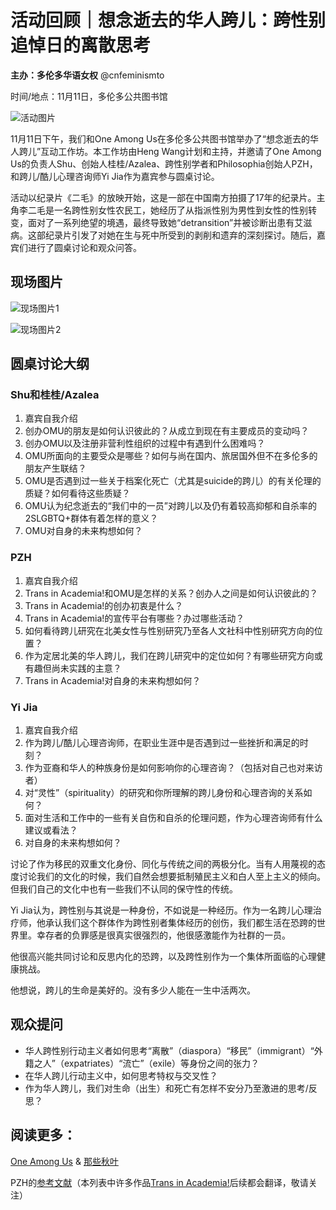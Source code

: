 # 活动回顾｜想念逝去的华人跨儿：跨性别追悼日的离散思考

**主办：多伦多华语女权** @cnfeminismto

时间/地点：11月11日，多伦多公共图书馆

![活动图片](https://i0.wp.com/chinesefeminism.org/wp-content/uploads/2023/11/Toronto-CnTrans-event-1024x1024.jpg?resize=1024%2C1024&ssl=1)

11月11日下午，我们和One Among Us在多伦多公共图书馆举办了“想念逝去的华人跨儿”互动工作坊。本工作坊由Heng Wang计划和主持，并邀请了One Among Us的负责人Shu、创始人桂桂/Azalea、跨性别学者和Philosophia创始人PZH，和跨儿/酷儿心理咨询师Yi Jia作为嘉宾参与圆桌讨论。

活动以纪录片《二毛》的放映开始，这是一部在中国南方拍摄了17年的纪录片。主角李二毛是一名跨性别女性农民工，她经历了从指派性别为男性到女性的性别转变，面对了一系列绝望的境遇，最终导致她“detransition”并被诊断出患有艾滋病。这部纪录片引发了对她在生与死中所受到的剥削和遗弃的深刻探讨。随后，嘉宾们进行了圆桌讨论和观众问答。

## 现场图片

![现场图片1](https://i0.wp.com/chinesefeminism.org/wp-content/uploads/2023/11/Trans-event-2023-Toronto-1.jpg?resize=1024%2C768&ssl=1)

![现场图片2](https://i0.wp.com/chinesefeminism.org/wp-content/uploads/2023/11/Trans-event-2023-Toronto-2.jpg?resize=1024%2C768&ssl=1)

## 圆桌讨论大纲

### Shu和桂桂/Azalea
1.  嘉宾自我介绍
2.  创办OMU的朋友是如何认识彼此的？从成立到现在有主要成员的变动吗？
3.  创办OMU以及注册非营利性组织的过程中有遇到什么困难吗？
4.  OMU所面向的主要受众是哪些？如何与尚在国内、旅居国外但不在多伦多的朋友产生联结？
5.  OMU是否遇到过一些关于档案化死亡（尤其是suicide的跨儿）的有关伦理的质疑？如何看待这些质疑？
6.  OMU认为纪念逝去的“我们中的一员”对跨儿以及仍有着较高抑郁和自杀率的2SLGBTQ+群体有着怎样的意义？
7.  OMU对自身的未来构想如何？

### PZH
1.  嘉宾自我介绍
2.  Trans in Academia!和OMU是怎样的关系？创办人之间是如何认识彼此的？
3.  Trans in Academia!的创办初衷是什么？
4.  Trans in Academia!的宣传平台有哪些？办过哪些活动？
5.  如何看待跨儿研究在北美女性与性别研究乃至各人文社科中性别研究方向的位置？
6.  作为定居北美的华人跨儿，我们在跨儿研究中的定位如何？有哪些研究方向或有趣但尚未实践的主意？
7.  Trans in Academia!对自身的未来构想如何？

### Yi Jia
1.  嘉宾自我介绍
2.  作为跨儿/酷儿心理咨询师，在职业生涯中是否遇到过一些挫折和满足的时刻？
3.  作为亚裔和华人的种族身份是如何影响你的心理咨询？（包括对自己也对来访者）
4.  对“灵性”（spirituality）的研究和你所理解的跨儿身份和心理咨询的关系如何？
5.  面对生活和工作中的一些有关自伤和自杀的伦理问题，作为心理咨询师有什么建议或看法？
6.  对自身的未来构想如何？

讨论了作为移民的双重文化身份、同化与传统之间的两极分化。当有人用蔑视的态度讨论我们的文化的时候，我们自然会想要抵制殖民主义和白人至上主义的倾向。但我们自己的文化中也有一些我们不认同的保守性的传统。

Yi Jia认为，跨性别与其说是一种身份，不如说是一种经历。作为一名跨儿心理治疗师，他承认我们这个群体作为跨性别者集体经历的创伤，我们都生活在恐跨的世界里。幸存者的负罪感是很真实很强烈的，他很感激能作为社群的一员。

他很高兴能共同讨论和反思内化的恐跨，以及跨性别作为一个集体所面临的心理健康挑战。

他想说，跨儿的生命是美好的。没有多少人能在一生中活两次。

## 观众提问
-   华人跨性别行动主义者如何思考“离散”（diaspora）“移民”（immigrant）“外籍之人”（expatriates）“流亡”（exile）等身份之间的张力？
-   在华人跨儿行动主义中，如何思考特权与交叉性？
-   作为华人跨儿，我们对生命（出生）和死亡有怎样不安分乃至激进的思考/反思？

## 阅读更多：
[One Among Us](https://oneamongus.ca/) & [那些秋叶](https://one-among.us/)

PZH的[参考文献](https://docs.google.com/document/d/1dGOPiq5mTryTbhs_rK564Lm9cLPyRvxw/edit?usp=sharing&ouid=102993181768072873200&rtpof=true&sd=true)（本列表中许多作品[Trans in Academia!](https://oau.edu.kg/)后续都会翻译，敬请关注）